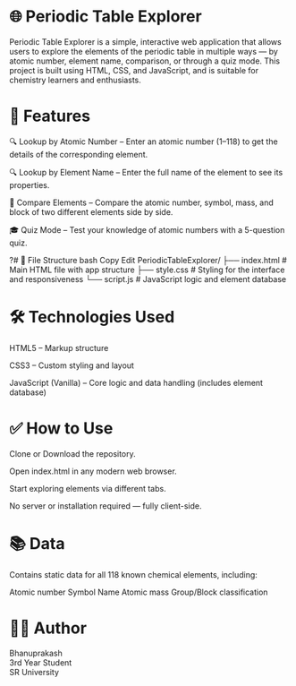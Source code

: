 # 🌐 Periodic Table Explorer
Periodic Table Explorer is a simple, interactive web application that allows users to explore the elements of the periodic table in multiple ways — by atomic number, element name, comparison, or through a quiz mode. This project is built using HTML, CSS, and JavaScript, and is suitable for chemistry learners and enthusiasts.

# 🚀 Features
🔍 Lookup by Atomic Number – Enter an atomic number (1–118) to get the details of the corresponding element.

🔍 Lookup by Element Name – Enter the full name of the element to see its properties.

🔎 Compare Elements – Compare the atomic number, symbol, mass, and block of two different elements side by side.

🎓 Quiz Mode – Test your knowledge of atomic numbers with a 5-question quiz.

?# 📁 File Structure
bash
Copy
Edit
PeriodicTableExplorer/
├── index.html      # Main HTML file with app structure
├── style.css       # Styling for the interface and responsiveness
└── script.js       # JavaScript logic and element database
# 🛠️ Technologies Used
HTML5 – Markup structure

CSS3 – Custom styling and layout

JavaScript (Vanilla) – Core logic and data handling (includes element database)

# ✅ How to Use
Clone or Download the repository.

Open index.html in any modern web browser.

Start exploring elements via different tabs.

No server or installation required — fully client-side.

# 📚 Data
Contains static data for all 118 known chemical elements, including:

Atomic number
Symbol
Name
Atomic mass
Group/Block classification

# 👨‍💻 Author
Bhanuprakash    
3rd Year Student  
SR University  


